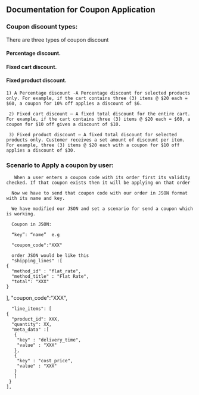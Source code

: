 ## Documentation for Coupon Application
### Coupon discount types:
There are three types of coupon discount
   #### Percentage discount.
   #### Fixed cart discount.  
   #### Fixed product discount.  
     
    1) A Percentage discount -A Percentage discount for selected products only. For example, if the cart contains three (3) items @ $20 each = $60, a coupon for 10% off applies a discount of $6. 

     2) Fixed cart discount – A fixed total discount for the entire cart. For example, if the cart contains three (3) items @ $20 each = $60, a coupon for $10 off gives a discount of $10. 

     3) Fixed product discount – A fixed total discount for selected products only. Customer receives a set amount of discount per item. For example, three (3) items @ $20 each with a coupon for $10 off applies a discount of $30. 
 ### Scenario to Apply a coupon by user:    
       When a user enters a coupon code with its order first its validity checked. If that coupon exists then it will be applying on that order 

      Now we have to send that coupon code with our order in JSON format with its name and key. 

      We have modified our JSON and set a scenario for send a coupon which is working. 

      Coupon in JSON: 

      “key”: “name”  e.g 

      "coupon_code":"XXX" 
      
      order JSON would be like this
      "shipping_lines" :[
    {
      "method_id" : "flat_rate",
      "method_title" : "Flat Rate",
      "total": "XXX"
    }
  ],
  "coupon_code":"XXX",

      "line_items": [
    {
      "product_id": XXX,
      "quantity": XX,
      "meta_data" :[
       {
        "key" : "delivery_time",
        "value" : "XXX"
       },
       {
        "key" : "cost_price",
        "value" : "XXX"
       }
       ]
     }
    ],
  




 
